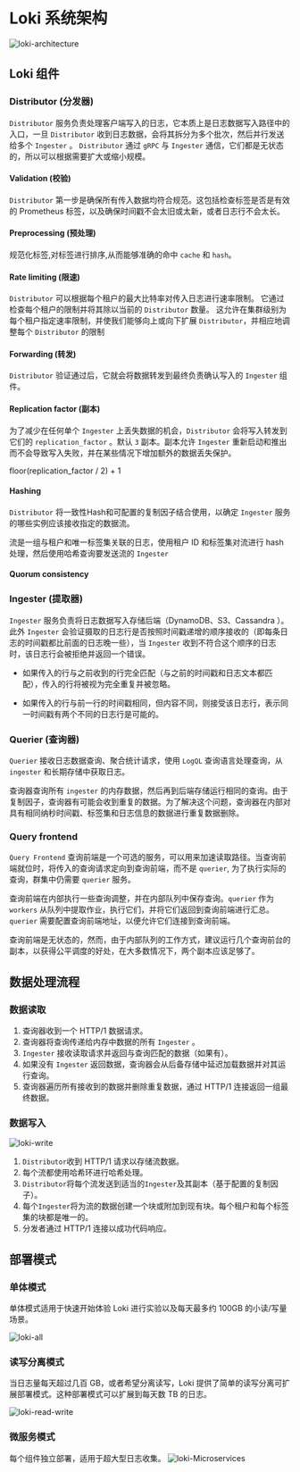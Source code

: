 <!--
 * @Author: kbsonlong kbsonlong@gmail.com
 * @Date: 2023-06-14 16:58:26
 * @LastEditors: kbsonlong kbsonlong@gmail.com
 * @LastEditTime: 2023-06-14 20:32:16
 * @Description: Loki系统架构
 * Copyright (c) 2023 by kbsonlong, All Rights Reserved. 
-->
# Loki 系统架构

![loki-architecture](https://raw.githubusercontent.com/kbsonlong/notes_statics/master/images/20230614180902.png)
## Loki 组件

### Distributor (分发器)
`Distributor` 服务负责处理客户端写入的日志，它本质上是日志数据写入路径中的入口，一旦 `Distributor` 收到日志数据，会将其拆分为多个批次，然后并行发送给多个 `Ingester` 。 `Distributor` 通过 `gRPC` 与 `Ingester` 通信，它们都是无状态的，所以可以根据需要扩大或缩小规模。

#### Validation (校验)
`Distributor`  第一步是确保所有传入数据均符合规范。这包括检查标签是否是有效的 Prometheus 标签，以及确保时间戳不会太旧或太新，或者日志行不会太长。

#### Preprocessing (预处理)
规范化标签,对标签进行排序,从而能够准确的命中 `cache` 和 `hash`。

#### Rate limiting (限速)
`Distributor` 可以根据每个租户的最大比特率对传入日志进行速率限制。 它通过检查每个租户的限制并将其除以当前的 `Distributor` 数量。 这允许在集群级别为每个租户指定速率限制，并使我们能够向上或向下扩展 `Distributor`，并相应地调整每个 `Distributor` 的限制

#### Forwarding (转发)
`Distributor` 验证通过后，它就会将数据转发到最终负责确认写入的 `Ingester` 组件。

#### Replication factor (副本)
为了减少在任何单个 `Ingester` 上丢失数据的机会，`Distributor` 会将写入转发到它们的 `replication_factor` 。默认 `3` 副本。副本允许  `Ingester`  重新启动和推出而不会导致写入失败，并在某些情况下增加额外的数据丢失保护。

floor(replication_factor / 2) + 1

#### Hashing

`Distributor` 将一致性Hash和可配置的复制因子结合使用，以确定 `Ingester` 服务的哪些实例应该接收指定的数据流。

流是一组与租户和唯一标签集关联的日志，使用租户 ID 和标签集对流进行 hash 处理，然后使用哈希查询要发送流的 `Ingester`


#### Quorum consistency

### Ingester (提取器)

`Ingester` 服务负责将日志数据写入存储后端（DynamoDB、S3、Cassandra ）。此外 `Ingester` 会验证摄取的日志行是否按照时间戳递增的顺序接收的（即每条日志的时间戳都比前面的日志晚一些），当 `Ingester`  收到不符合这个顺序的日志时，该日志行会被拒绝并返回一个错误。

- 如果传入的行与之前收到的行完全匹配（与之前的时间戳和日志文本都匹配），传入的行将被视为完全重复并被忽略。

- 如果传入的行与前一行的时间戳相同，但内容不同，则接受该日志行，表示同一时间戳有两个不同的日志行是可能的。

### Querier (查询器)
`Querier` 接收日志数据查询、聚合统计请求，使用 `LogQL` 查询语言处理查询，从 `ingester` 和长期存储中获取日志。

查询器查询所有 `ingester` 的内存数据，然后再到后端存储运行相同的查询。由于复制因子，查询器有可能会收到重复的数据。为了解决这个问题，查询器在内部对具有相同纳秒时间戳、标签集和日志信息的数据进行重复数据删除。

### Query frontend
`Query Frontend` 查询前端是一个可选的服务，可以用来加速读取路径。当查询前端就位时，将传入的查询请求定向到查询前端，而不是 `querier`, 为了执行实际的查询，群集中仍需要 `querier` 服务。

查询前端在内部执行一些查询调整，并在内部队列中保存查询。`querier` 作为 `workers` 从队列中提取作业，执行它们，并将它们返回到查询前端进行汇总。`querier` 需要配置查询前端地址，以便允许它们连接到查询前端。

查询前端是无状态的，然而，由于内部队列的工作方式，建议运行几个查询前台的副本，以获得公平调度的好处，在大多数情况下，两个副本应该足够了。


## 数据处理流程
### 数据读取
1. 查询器收到一个 HTTP/1 数据请求。
2. 查询器将查询传递给内存中数据的所有 `Ingester` 。
3.  `Ingester` 接收读取请求并返回与查询匹配的数据（如果有）。
4. 如果没有 `Ingester` 返回数据，查询器会从后备存储中延迟加载数据并对其运行查询。
5. 查询器遍历所有接收到的数据并删除重复数据，通过 HTTP/1 连接返回一组最终数据。

### 数据写入
![loki-write](https://raw.githubusercontent.com/kbsonlong/notes_statics/master/images/20230614175539.png)

1. `Distributor`收到 HTTP/1 请求以存储流数据。
2. 每个流都使用哈希环进行哈希处理。
3. `Distributor`将每个流发送到适当的`Ingester`及其副本（基于配置的复制因子）。
4. 每个`Ingester`将为流的数据创建一个块或附加到现有块。每个租户和每个标签集的块都是唯一的。
5. 分发者通过 HTTP/1 连接以成功代码响应。

## 部署模式

### 单体模式
单体模式适用于快速开始体验 Loki 进行实验以及每天最多约 100GB 的小读/写量场景。

![loki-all](https://raw.githubusercontent.com/kbsonlong/notes_statics/master/images/20230614165956.png)

### 读写分离模式
当日志量每天超过几百 GB，或者希望分离读写，Loki 提供了简单的读写分离可扩展部署模式。这种部署模式可以扩展到每天数 TB 的日志。

![loki-read-write](https://raw.githubusercontent.com/kbsonlong/notes_statics/master/images/20230614170049.png)

### 微服务模式
每个组件独立部署，适用于超大型日志收集。
![loki-Microservices](https://raw.githubusercontent.com/kbsonlong/notes_statics/master/images/20230614170128.png)